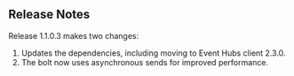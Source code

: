 ## Release Notes

Release 1.1.0.3 makes two changes:
1. Updates the dependencies, including moving to Event Hubs client 2.3.0.
2. The bolt now uses asynchronous sends for improved performance.
